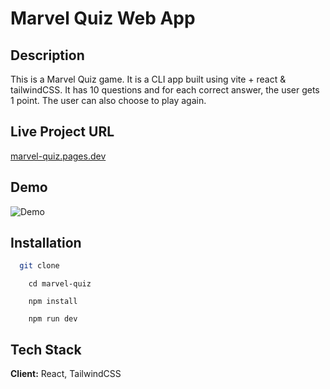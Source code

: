 # Marvel Quiz Web App

## Description

This is a Marvel Quiz game. It is a CLI app built using vite + react & tailwindCSS. It has 10 questions and for each correct answer, the user gets 1 point. The user can also choose to play again.

## Live Project URL

[marvel-quiz.pages.dev](https://marvel-quiz.pages.dev)

## Demo

![Demo](https://user-images.githubusercontent.com/64878501/137637421-2b6b7b5a-0b9b-4b0a-8b0a-2b2b0b0b2b0b.gif)

## Installation

```bash
  git clone
```

```
    cd marvel-quiz
```

```
    npm install
```

```
    npm run dev

```

## Tech Stack

**Client:** React, TailwindCSS
